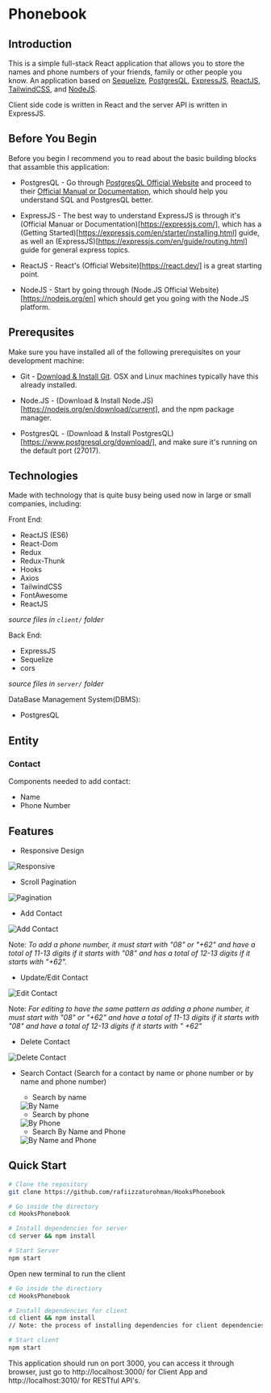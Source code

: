 # Phonebook

## Introduction

This is a simple full-stack React application that allows you to store the names and phone numbers of your friends, family or other people you know. An application based on [Sequelize](https://sequelize.org/), [PostgresQL](https://www.postgresql.org/), [ExpressJS](https://expressjs.com/), [ReactJS](https://react.dev/), [TailwindCSS](https://tailwindcss.com/), and [NodeJS](https://nodejs.org/en).

Client side code is written in React and the server API is written in ExpressJS.

## Before You Begin

Before you begin I recommend you to read about the basic building blocks that assamble this application:
* PostgresQL - Go through [PostgresQL Official Website](https://www.postgresql.org/) and proceed to their [Official Manual or Documentation](https://www.postgresql.org/docs/), which should help you understand SQL and PostgresQL better.

* ExpressJS - The best way to understand ExpressJS is through it's (Official Manuar or Documentation)[https://expressjs.com/], which has a (Getting Started)[https://expressjs.com/en/starter/installing.html] guide, as well an (ExpressJS)[https://expressjs.com/en/guide/routing.html] guide for general express topics.

* ReactJS - React's (Official Website)[https://react.dev/] is a great starting point.

* NodeJS - Start by going through (Node.JS Official Website)[https://nodejs.org/en] which should get you going with the Node.JS platform.

## Prerequsites

Make sure you have installed all of the following prerequisites on your development machine:
* Git - [Download & Install Git](https://git-scm.com/downloads). OSX and Linux machines typically have this already installed.

* Node.JS - (Download & Install Node.JS)[https://nodejs.org/en/download/current], and the npm package manager.

* PostgresQL - (Download & Install PostgresQL)[https://www.postgresql.org/download/], and make sure it's running on the default port  (27017).

## Technologies

Made with technology that is quite busy being used now in large or small companies, including:

Front End:
* ReactJS (ES6)
* React-Dom
* Redux
* Redux-Thunk
* Hooks
* Axios
* TailwindCSS
* FontAwesome
* ReactJS
  
_source files in ```client/``` folder_

Back End: 
* ExpressJS
* Sequelize
* cors
  
_source files in ```server/``` folder_

DataBase Management System(DBMS):
* PostgresQL

## Entity

### Contact

Components needed to add contact:
* Name
* Phone Number

## Features

* Responsive Design

<img title="Responsive" src="/images/Responsive.gif" />

* Scroll Pagination

<img title="Pagination" src="/images/Pagination.gif" />

* Add Contact

<img title="Add Contact" src="/images/AddContact.gif" />

Note: _To add a phone number, it must start with "08" or "+62" and have a total of 11-13 digits if it starts with "08" and has a total of 12-13 digits if it starts with "+62"._

* Update/Edit Contact

<img title="Edit Contact" src="/images/UpdateContact.gif" />

Note: _For editing to have the same pattern as adding a phone number, it must start with "08" or "+62" and have a total of 11-13 digits if it starts with "08" and have a total of 12-13 digits if it starts with " +62"_

* Delete Contact

<img title="Delete Contact" src="/images/DeleteContact.gif" />

* Search Contact (Search for a contact by name or phone number or by name and phone number)

    * Search by name
    <img title="By Name" src="/images/ByName.gif" />

    * Search by phone
    <img title="By Phone" src="/images/ByPhone.gif" />

    * Search By Name and Phone
    <img title="By Name and Phone" src="/images/ByNameAndPhone.gif" />

## Quick Start

```bash
# Clone the repository
git clone https://github.com/rafiizzaturohman/HooksPhonebook

# Go inside the directory
cd HooksPhonebook

# Install dependencies for server
cd server && npm install

# Start Server
npm start
```

Open new terminal to run the client

```bash
# Go inside the directiory
cd HooksPhonebook

# Install dependencies for client
cd client && npm install
// Note: the process of installing dependencies for client dependencies can take some time.

# Start client
npm start
```

This application should run on port 3000, you can access it through browser, just go to http://localhost:3000/ for Client App and http://localhost:3010/ for RESTful API's.
